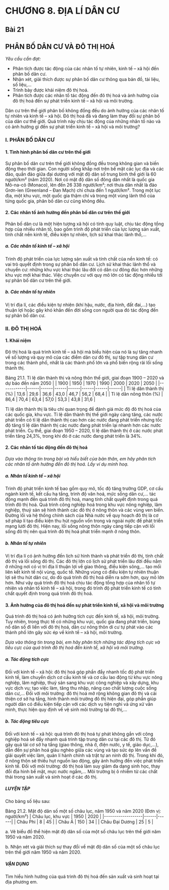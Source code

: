 # CHƯƠNG 8. ĐỊA LÍ DÂN CƯ

## Bài 21
## PHÂN BỐ DÂN CƯ VÀ ĐÔ THỊ HOÁ

*Yêu cầu cần đạt:*
- Phân tích được tác động của các nhân tố tự nhiên, kinh tế – xã hội đến phân bố dân cư.
- Nhận xét, giải thích được sự phân bố dân cư thông qua bản đồ, tài liệu, số liệu,...
- Trình bày được khái niệm đô thị hoá.
- Phân tích được các nhân tố tác động đến đô thị hoá và ảnh hưởng của đô thị hoá đến sự phát triển kinh tế – xã hội và môi trường.

Dân cư trên thế giới phân bố không đồng đều do ảnh hưởng của các nhân tố tự nhiên và kinh tế – xã hội. Đô thị hoá đã và đang làm thay đổi sự phân bố của dân cư thế giới. Quá trình này chịu tác động của những nhân tố nào và có ảnh hưởng gì đến sự phát triển kinh tế – xã hội và môi trường?

### I. PHÂN BỐ DÂN CƯ
#### 1. Tình hình phân bố dân cư trên thế giới

Sự phân bố dân cư trên thế giới không đồng đều trong không gian và biến động theo thời gian. Con người sống khắp nơi trên bề mặt các lục địa và các đảo, quần đảo giữa đại dương với mật độ dân số trung bình thế giới là 60 người/km² (năm 2020). Nơi có mật độ dân số đông dân nhất là quốc gia Mô-na-cô (Monaco), lên đến 26 338 người/km²; nơi thưa dân nhất là đảo Grơn-len (Greenland – Đan Mạch) chỉ chưa đến 1 người/km². Trong một lục địa, một khu vực, một quốc gia thậm chí và trong một vùng lãnh thổ của từng quốc gia, phân bố dân cư cũng không đều.

#### 2. Các nhân tố ảnh hưởng đến phân bố dân cư trên thế giới

Phân bố dân cư là một hiện tượng xã hội có tính quy luật, chịu tác động tổng hợp của nhiều nhân tố, bao gồm trình độ phát triển của lực lượng sản xuất, tính chất nền kinh tế, điều kiện tự nhiên, lịch sử khai thác lãnh thổ,...
##### a. Các nhân tố kinh tế – xã hội

Trình độ phát triển của lực lượng sản xuất và tính chất của nền kinh tế: có vai trò quyết định trong sự phân bố dân cư. Lịch sử khai thác lãnh thổ và chuyển cư: những khu vực khai thác lâu đời có dân cư đông đúc hơn những khu vực mới khai thác. Việc chuyển cư với quy mô lớn có tác động nhiều tới sự phân bố dân cư trên thế giới.
##### b. Các nhân tố tự nhiên

Vị trí địa lí, các điều kiện tự nhiên (khí hậu, nước, địa hình, đất đai,...) tạo thuận lợi hoặc gây khó khăn đến đời sống con người qua đó tác động đến sự phân bố dân cư.

### II. ĐÔ THỊ HOÁ
#### 1. Khái niệm

Đô thị hoá là quá trình kinh tế – xã hội mà biểu hiện của nó là sự tăng nhanh về số lượng và quy mô của các điểm dân cư đô thị, sự tập trung dân cư trong các thành phố, nhất là các thành phố lớn và phổ biến rộng rãi lối sống thành thị.

Bảng 21.1. Tỉ lệ dân thành thị và nông thôn thế giới, giai đoạn 1900 – 2020 và dự báo đến năm 2050
|            | 1900 | 1950 | 1970 | 1990 | 2000 | 2020 | 2050 |
|------------|------|------|------|------|------|------|------|
| Tỉ lệ dân thành thị (%) | 13,6 | 29,6 | 36,6 | 43,0 | 46,7 | 56,2 | 68,4 |
| Tỉ lệ dân nông thôn (%) | 86,4 | 70,4 | 63,4 | 57,0 | 53,3 | 43,8 | 31,6 |

Tỉ lệ dân thành thị là tiêu chí quan trọng để đánh giá mức độ đô thị hoá của các quốc gia, khu vực. Tỉ lệ dân thành thị thế giới ngày càng tăng, các nước phát triển có tỉ lệ dân thành thị cao hơn các nước đang phát triển nhưng tốc độ tăng tỉ lệ dân thành thị các nước đang phát triển lại nhanh hơn các nước phát triển. Cụ thể, giai đoạn 1950 – 2020, tỉ lệ dân thành thị ở các nước phát triển tăng 24,3%, trong khi đó ở các nước đang phát triển là 34%.

#### 2. Các nhân tố tác động đến đô thị hoá

*Dựa vào thông tin trong bài và hiểu biết của bản thân, em hãy phân tích các nhân tố ảnh hưởng đến đô thị hoá. Lấy ví dụ minh hoạ.*

##### a. Nhân tố kinh tế – xã hội

Trình độ phát triển kinh tế bao gồm quy mô, tốc độ tăng trưởng GDP, cơ cấu ngành kinh tế, kết cấu hạ tầng, trình độ văn hoá, mức sống dân cư,... tác động mạnh đến quá trình đô thị hoá, mang tính chất quyết định trong quá trình đô thị hoá. Quá trình công nghiệp hoá trong khu vực nông nghiệp, lâm nghiệp, thuỷ sản sẽ hình thành các đô thị ở nông thôn và các vùng ven biển. Đường lối và hệ thống chính sách của Nhà nước về quy hoạch đô thị là cơ sở pháp lí tạo điều kiện thu hút nguồn vốn trong và ngoài nước để phát triển mạng lưới đô thị. Hiện nay, lối sống nông thôn ngày càng tiếp cận với lối sống đô thị nên quá trình đô thị hoá phát triển mạnh ở nông thôn.

##### b. Nhân tố tự nhiên

Vị trí địa lí có ảnh hưởng đến lịch sử hình thành và phát triển đô thị, tính chất đô thị và lối sống đô thị. Các đô thị lớn có lịch sử phát triển lâu đời đều nằm ở những nơi có vị trí địa lí thuận lợi về giao thông, điều kiện sông,... tạo mối liên kết kinh tế nội vùng, quốc tế. Những vùng có điều kiện tự nhiên thuận lợi sẽ thu hút dân cư, do đó quá trình đô thị hoá diễn ra sớm hơn, quy mô lớn hơn. Như vậy quá trình đô thị hoá chịu tác động tổng hợp của nhân tố tự nhiên và nhân tố kinh tế – xã hội, trong đó trình độ phát triển kinh tế có tính chất quyết định trong quá trình đô thị hoá.

#### 3. Ảnh hưởng của đô thị hoá đến sự phát triển kinh tế, xã hội và môi trường

Quá trình đô thị hoá có ảnh hưởng tích cực đến kinh tế, xã hội, môi trường. Tuy nhiên, trong thực tế có những khu vực, quốc gia đang phát triển, bùng nổ dân số đi liền với đô thị hoá, dân cư nông thôn di cư tự phát vào các thành phố lớn gây sức ép về kinh tế – xã hội, môi trường.

*Dựa vào thông tin trong bài, em hãy phân tích những tác động tích cực và tiêu cực của quá trình đô thị hoá đến kinh tế, xã hội và môi trường.*

##### a. Tác động tích cực

Đối với kinh tế – xã hội: đô thị hoá góp phần đẩy nhanh tốc độ phát triển kinh tế, làm chuyển dịch cơ cấu kinh tế và cơ cấu lao động từ khu vực nông nghiệp, lâm nghiệp, thuỷ sản sang khu vực công nghiệp và xây dựng, khu vực dịch vụ; tạo việc làm, tăng thu nhập, nâng cao chất lượng cuộc sống dân cư,... Đối với môi trường: đô thị hoá mở rộng không gian đô thị và cải thiện cơ sở hạ tầng, hình thành môi trường đô thị hiện đại, góp phần giúp người dân có điều kiện tiếp cận với các dịch vụ tiện nghi và ứng xử văn minh, thực hiện quy định về vệ sinh môi trường tại đô thị,...

##### b. Tác động tiêu cực

Đối với kinh tế – xã hội: quá trình đô thị hoá tự phát không gắn với công nghiệp hoá sẽ đẩy nhanh quá trình tập trung dân cư tại các đô thị. Từ đó gây quá tải cơ sở hạ tầng (giao thông, nhà ở, điện nước, y tế, giáo dục,...), dẫn đến sự phân hoá giàu nghèo giữa các vùng và tạo sức ép lên vấn đề giải quyết việc làm, quản lí hành chính và trật tự an ninh đô thị. Trong khi đó, ở nông thôn sẽ thiếu hụt nguồn lao động, gây ảnh hưởng đến việc phát triển kinh tế. Đối với môi trường: đô thị hoá làm suy giảm đa dạng sinh học, thay đổi địa hình bề mặt, mực nước ngầm,... Môi trường bị ô nhiễm từ các chất thải trong sản xuất và sinh hoạt ở các đô thị.

##### LUYỆN TẬP
Cho bảng số liệu sau:

Bảng 21.2. Mật độ dân số một số châu lục, năm 1950 và năm 2020 (Đơn vị: người/km²)
| Châu lục, khu vực | 1950 | 2020 |
|-------------------|------|------|
| Châu Phi          | 8    | 45   |
| Châu Á            | 150  | 34   |
| Châu Đại Dương    | 25   | 5    |

a. Vẽ biểu đồ thể hiện mật độ dân số của một số châu lục trên thế giới năm 1950 và năm 2020.

b. Nhận xét và giải thích sự thay đổi về mật độ dân số của một số châu lục trên thế giới năm 1950 và năm 2020.

##### VẬN DỤNG
Tìm hiểu hình hưởng của quá trình đô thị hoá đến sản xuất và sinh hoạt tại địa phương em.
